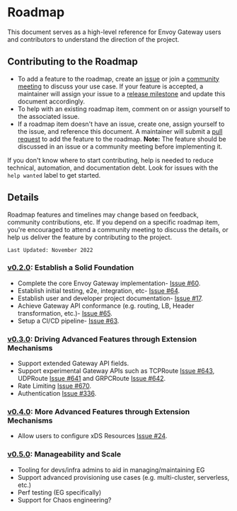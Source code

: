 # Roadmap

This document serves as a high-level reference for Envoy Gateway users and contributors to understand the direction of
the project.

## Contributing to the Roadmap

- To add a feature to the roadmap, create an [issue][issue] or join a [community meeting][meeting] to discuss your use
  case. If your feature is accepted, a maintainer will assign your issue to a [release milestone][milestones] and update
  this document accordingly.
- To help with an existing roadmap item, comment on or assign yourself to the associated issue.
- If a roadmap item doesn't have an issue, create one, assign yourself to the issue, and reference this document. A
  maintainer will submit a [pull request][PR] to add the feature to the roadmap. __Note:__ The feature should be
  discussed in an issue or a community meeting before implementing it.

If you don't know where to start contributing, help is needed to reduce technical, automation, and documentation debt.
Look for issues with the `help wanted` label to get started.

## Details

Roadmap features and timelines may change based on feedback, community contributions, etc. If you depend on a specific
roadmap item, you're encouraged to attend a community meeting to discuss the details, or help us deliver the feature by
contributing to the project.

`Last Updated: November 2022`

### [v0.2.0][v0.2.0]: Establish a Solid Foundation

- Complete the core Envoy Gateway implementation- [Issue #60][60].
- Establish initial testing, e2e, integration, etc- [Issue #64][64].
- Establish user and developer project documentation- [Issue #17][17].
- Achieve Gateway API conformance (e.g. routing, LB, Header transformation, etc.)- [Issue #65][65].
- Setup a CI/CD pipeline- [Issue #63][63].

### [v0.3.0][v0.3.0]: Driving Advanced Features through Extension Mechanisms

- Support extended Gateway API fields.
- Support experimental Gateway APIs such as TCPRoute [Issue #643][643], UDPRoute [Issue #641][641] and GRPCRoute [Issue #642][642].
- Rate Limiting [Issue #670][670].
- Authentication [Issue #336][336].

### [v0.4.0][v0.4.0]: More Advanced Features through Extension Mechanisms

- Allow users to configure xDS Resources [Issue #24][24].

### [v0.5.0][v0.5.0]: Manageability and Scale

- Tooling for devs/infra admins to aid in managing/maintaining EG
- Support advanced provisioning use cases (e.g. multi-cluster, serverless, etc.)
- Perf testing (EG specifically)
- Support for Chaos engineering?

[issue]: https://github.com/envoyproxy/gateway/issues
[meeting]: https://docs.google.com/document/d/1leqwsHX8N-XxNEyTflYjRur462ukFxd19Rnk3Uzy55I/edit?usp=sharing
[pr]: https://github.com/envoyproxy/gateway/compare
[milestones]: https://github.com/envoyproxy/gateway/milestones
[v0.2.0]: https://github.com/envoyproxy/gateway/milestone/1
[v0.3.0]: https://github.com/envoyproxy/gateway/milestone/7
[v0.4.0]: https://github.com/envoyproxy/gateway/milestone/12
[v0.5.0]: https://github.com/envoyproxy/gateway/milestone/13
[17]: https://github.com/envoyproxy/gateway/issues/17
[24]: https://github.com/envoyproxy/gateway/issues/24
[60]: https://github.com/envoyproxy/gateway/issues/60
[63]: https://github.com/envoyproxy/gateway/issues/63
[64]: https://github.com/envoyproxy/gateway/issues/64
[65]: https://github.com/envoyproxy/gateway/issues/65
[336]: https://github.com/envoyproxy/gateway/issues/336
[641]: https://github.com/envoyproxy/gateway/issues/641
[642]: https://github.com/envoyproxy/gateway/issues/642
[643]: https://github.com/envoyproxy/gateway/issues/643
[670]: https://github.com/envoyproxy/gateway/issues/670
